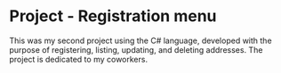 # Project - Registration menu
 
This was my second project using the C# language, developed with the purpose of registering, listing, updating, and deleting addresses.
The project is dedicated to my coworkers.
